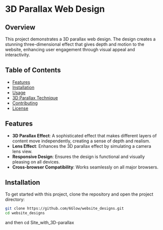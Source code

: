 # 3D Parallax Web Design

## Overview

This project demonstrates a 3D parallax web design. The design creates a stunning three-dimensional effect that gives depth and motion to the website, enhancing user engagement through visual appeal and interactivity.

## Table of Contents

- [Features](#features)
- [Installation](#installation)
- [Usage](#usage)
- [3D Parallax Technique](#3d-parallax-technique)
- [Contributing](#contributing)
- [License](#license)

## Features

- **3D Parallax Effect**: A sophisticated effect that makes different layers of content move independently, creating a sense of depth and realism.
- **Lens Effect**: Enhances the 3D parallax effect by simulating a camera lens view.
- **Responsive Design**: Ensures the design is functional and visually pleasing on all devices.
- **Cross-browser Compatibility**: Works seamlessly on all major browsers.

## Installation

To get started with this project, clone the repository and open the project directory:

```bash
git clone https://github.com/6Glow/website_designs.git
cd website_designs
```
and then cd Site_with_3D-parallax
